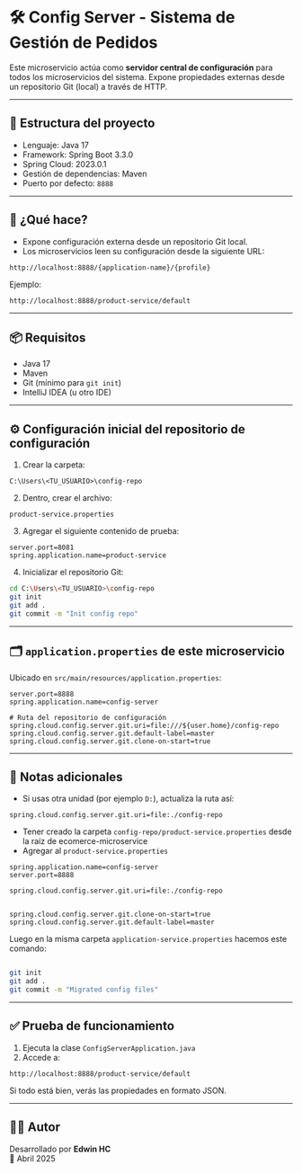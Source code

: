 # 🛠️ Config Server - Sistema de Gestión de Pedidos

Este microservicio actúa como **servidor central de configuración** para todos los microservicios del sistema. Expone propiedades externas desde un repositorio Git (local) a través de HTTP.

---

## 📁 Estructura del proyecto

- Lenguaje: Java 17
- Framework: Spring Boot 3.3.0
- Spring Cloud: 2023.0.1
- Gestión de dependencias: Maven
- Puerto por defecto: `8888`

---

## 🚀 ¿Qué hace?

- Expone configuración externa desde un repositorio Git local.
- Los microservicios leen su configuración desde la siguiente URL:

```
http://localhost:8888/{application-name}/{profile}
```

Ejemplo:

```
http://localhost:8888/product-service/default
```

---

## 📦 Requisitos

- Java 17
- Maven
- Git (mínimo para `git init`)
- IntelliJ IDEA (u otro IDE)

---

## ⚙️ Configuración inicial del repositorio de configuración

1. Crear la carpeta:

```
C:\Users\<TU_USUARIO>\config-repo
```

2. Dentro, crear el archivo:

```
product-service.properties
```

3. Agregar el siguiente contenido de prueba:

```properties
server.port=8081
spring.application.name=product-service
```

4. Inicializar el repositorio Git:

```bash
cd C:\Users\<TU_USUARIO>\config-repo
git init
git add .
git commit -m "Init config repo"
```

---

## 🗂️ `application.properties` de este microservicio

Ubicado en `src/main/resources/application.properties`:

```properties
server.port=8888
spring.application.name=config-server

# Ruta del repositorio de configuración
spring.cloud.config.server.git.uri=file:///${user.home}/config-repo
spring.cloud.config.server.git.default-label=master
spring.cloud.config.server.git.clone-on-start=true
```

---

## 📌 Notas adicionales

- Si usas otra unidad (por ejemplo `D:`), actualiza la ruta así:

```properties
spring.cloud.config.server.git.uri=file:./config-repo
```

- Tener creado la carpeta `config-repo/product-service.properties`  desde la raíz de ecomerce-microservice 
- Agregar al ``product-service.properties``

````
spring.application.name=config-server
server.port=8888

spring.cloud.config.server.git.uri=file:./config-repo


spring.cloud.config.server.git.clone-on-start=true
spring.cloud.config.server.git.default-label=master

````
Luego en la misma carpeta ``application-service.properties`` hacemos este comando:
```bash

git init
git add .
git commit -m "Migrated config files"
```

---

## ✅ Prueba de funcionamiento

1. Ejecuta la clase `ConfigServerApplication.java`
2. Accede a:

```
http://localhost:8888/product-service/default
```

Si todo está bien, verás las propiedades en formato JSON.

---

## 👨‍💻 Autor

Desarrollado por **Edwin HC**  
📅 Abril 2025
